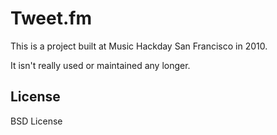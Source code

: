 Tweet.fm
========

This is a project built at Music Hackday San Francisco in 2010.  

It isn't really used or maintained any longer.

License
-------
BSD License
